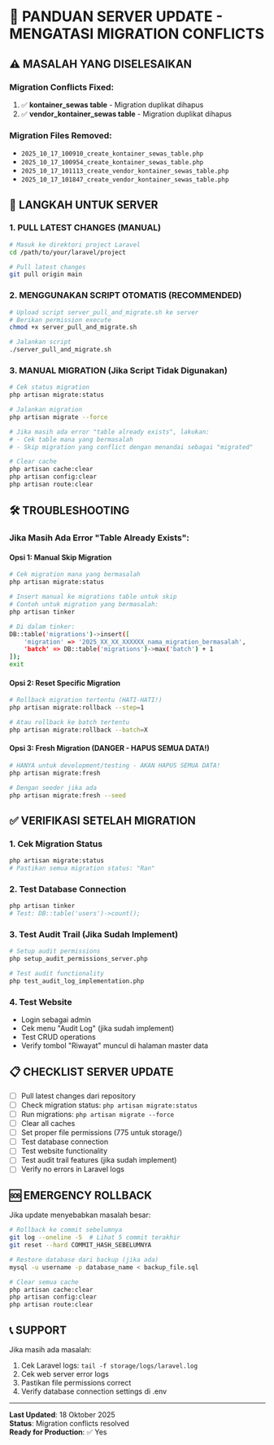 # 🚀 PANDUAN SERVER UPDATE - MENGATASI MIGRATION CONFLICTS

## ⚠️ MASALAH YANG DISELESAIKAN

### Migration Conflicts Fixed:
1. ✅ **kontainer_sewas table** - Migration duplikat dihapus
2. ✅ **vendor_kontainer_sewas table** - Migration duplikat dihapus

### Migration Files Removed:
- `2025_10_17_100910_create_kontainer_sewas_table.php`
- `2025_10_17_100954_create_kontainer_sewas_table.php`
- `2025_10_17_101113_create_vendor_kontainer_sewas_table.php`
- `2025_10_17_101847_create_vendor_kontainer_sewas_table.php`

## 🔧 LANGKAH UNTUK SERVER

### 1. PULL LATEST CHANGES (MANUAL)
```bash
# Masuk ke direktori project Laravel
cd /path/to/your/laravel/project

# Pull latest changes
git pull origin main
```

### 2. MENGGUNAKAN SCRIPT OTOMATIS (RECOMMENDED)
```bash
# Upload script server_pull_and_migrate.sh ke server
# Berikan permission execute
chmod +x server_pull_and_migrate.sh

# Jalankan script
./server_pull_and_migrate.sh
```

### 3. MANUAL MIGRATION (Jika Script Tidak Digunakan)
```bash
# Cek status migration
php artisan migrate:status

# Jalankan migration
php artisan migrate --force

# Jika masih ada error "table already exists", lakukan:
# - Cek table mana yang bermasalah
# - Skip migration yang conflict dengan menandai sebagai "migrated"

# Clear cache
php artisan cache:clear
php artisan config:clear
php artisan route:clear
```

## 🛠️ TROUBLESHOOTING

### Jika Masih Ada Error "Table Already Exists":

#### Opsi 1: Manual Skip Migration
```bash
# Cek migration mana yang bermasalah
php artisan migrate:status

# Insert manual ke migrations table untuk skip
# Contoh untuk migration yang bermasalah:
php artisan tinker

# Di dalam tinker:
DB::table('migrations')->insert([
    'migration' => '2025_XX_XX_XXXXXX_nama_migration_bermasalah',
    'batch' => DB::table('migrations')->max('batch') + 1
]);
exit
```

#### Opsi 2: Reset Specific Migration
```bash
# Rollback migration tertentu (HATI-HATI!)
php artisan migrate:rollback --step=1

# Atau rollback ke batch tertentu
php artisan migrate:rollback --batch=X
```

#### Opsi 3: Fresh Migration (DANGER - HAPUS SEMUA DATA!)
```bash
# HANYA untuk development/testing - AKAN HAPUS SEMUA DATA!
php artisan migrate:fresh

# Dengan seeder jika ada
php artisan migrate:fresh --seed
```

## ✅ VERIFIKASI SETELAH MIGRATION

### 1. Cek Migration Status
```bash
php artisan migrate:status
# Pastikan semua migration status: "Ran"
```

### 2. Test Database Connection
```bash
php artisan tinker
# Test: DB::table('users')->count();
```

### 3. Test Audit Trail (Jika Sudah Implement)
```bash
# Setup audit permissions
php setup_audit_permissions_server.php

# Test audit functionality
php test_audit_log_implementation.php
```

### 4. Test Website
- Login sebagai admin
- Cek menu "Audit Log" (jika sudah implement)
- Test CRUD operations
- Verify tombol "Riwayat" muncul di halaman master data

## 📋 CHECKLIST SERVER UPDATE

- [ ] Pull latest changes dari repository
- [ ] Check migration status: `php artisan migrate:status`
- [ ] Run migrations: `php artisan migrate --force`
- [ ] Clear all caches
- [ ] Set proper file permissions (775 untuk storage/)
- [ ] Test database connection
- [ ] Test website functionality
- [ ] Test audit trail features (jika sudah implement)
- [ ] Verify no errors in Laravel logs

## 🆘 EMERGENCY ROLLBACK

Jika update menyebabkan masalah besar:

```bash
# Rollback ke commit sebelumnya
git log --oneline -5  # Lihat 5 commit terakhir
git reset --hard COMMIT_HASH_SEBELUMNYA

# Restore database dari backup (jika ada)
mysql -u username -p database_name < backup_file.sql

# Clear semua cache
php artisan cache:clear
php artisan config:clear
php artisan route:clear
```

## 📞 SUPPORT

Jika masih ada masalah:
1. Cek Laravel logs: `tail -f storage/logs/laravel.log`
2. Cek web server error logs
3. Pastikan file permissions correct
4. Verify database connection settings di .env

---

**Last Updated**: 18 Oktober 2025  
**Status**: Migration conflicts resolved  
**Ready for Production**: ✅ Yes